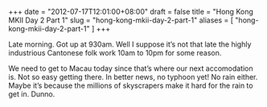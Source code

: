 +++
date = "2012-07-17T12:01:00+08:00"
draft = false
title = "Hong Kong MKII Day 2 Part 1"
slug = "hong-kong-mkii-day-2-part-1"
aliases = [
	"hong-kong-mkii-day-2-part-1"
]
+++

Late morning. Got up at 930am. Well I suppose it’s not that late the highly industrious Cantonese folk work 10am to 10pm for some reason.

We need to get to Macau today since that’s where our next accomodation is. Not so easy getting there. In better news, no typhoon yet! No rain either. Maybe it’s because the millions of skyscrapers make it hard for the rain to get in. Dunno.


